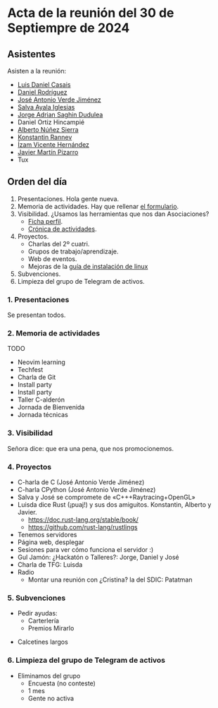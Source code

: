 # Acta de la reunión del 30 de Septiempre de 2024

## Asistentes
Asisten a la reunión:

 * [Luis Daniel Casais](https://github.com/rajayonin)
 * [Daniel Rodríguez](https://github.com/Patataman)
 * [José Antonio Verde Jiménez](https://github.com/joseaverde)
 * [Salva Ayala Iglesias](https://github.com/Goldensit0)
 * [Jorge Adrian Saghin Dudulea](https://github.com/z4na14)
 * Daniel Ortiz Hincampié
 * [Alberto Núñez Sierra](https://github.com/rotlerxd)
 * [Konstantin Rannev](https://github.com/pahheb)
 * [Ízam Vicente Hernández](https://github.com/hipo-tenusa)
 * [Javier Martín Pizarro](https://github.com/jmartinpizarro)
 * Tux


## Orden del día
1. Presentaciones. Hola gente nueva.
2. Memoria de actividades. Hay que rellenar [el formulario](https://aplicaciones.uc3m.es/formulario/memoria_asociaciones).
3. Visibilidad. ¿Usamos las herramientas que nos dan Asociaciones?
    - [Ficha perfil](https://aplicaciones.uc3m.es/formulario/ficha_asociaciones).
    - [Crónica de actividades](https://www.uc3m.es/ss/Satellite/AsociacionesEst/es/TextoDosColumnas/1371383720508/Cronica_de_actividades).
4. Proyectos.
    - Charlas del 2º cuatri.
    - Grupos de trabajo/aprendizaje.
    - Web de eventos.
    - Mejoras de la [guía de instalación de linux](https://github.com/guluc3m/linux404)
5. Subvenciones.
6. Limpieza del grupo de Telegram de activos.


### 1. Presentaciones
Se presentan todos.


### 2. Memoria de actividades
TODO
* Neovim learning
* Techfest
* Charla de Git
* Install party
* Install party
* Taller C-alderón
* Jornada de Bienvenida
* Jornada técnicas


### 3. Visibilidad
Señora dice: que era una pena, que nos promocionemos.


### 4. Proyectos
* C-harla de C (José Antonio Verde Jiménez)
* C-harla CPython (José Antonio Verde Jiménez)
* Salva y José se compromete de «C+++Raytracing+OpenGL»
* Luisda dice Rust (¡puaj!) y sus dos amiguitos. Konstantin, Alberto y Javier.
  - https://doc.rust-lang.org/stable/book/
  - https://github.com/rust-lang/rustlings
* Tenemos servidores
* Página web, desplegar
* Sesiones para ver cómo funciona el servidor :)
* Gul Jamón: ¿Hackatón o Talleres?: Jorge, Daniel y José
* Charla de TFG: Luisda
* Radio
  - Montar una reunión con ¿Cristina? la del SDIC: Patatman


### 5. Subvenciones
* Pedir ayudas:
  - Carterlería
  - Premios
Mirarlo
 - Calcetines largos


### 6. Limpieza del grupo de Telegram de activos
* Eliminamos del grupo
  - Encuesta (no conteste)
  - 1 mes
  - Gente no activa
